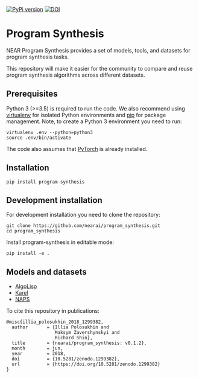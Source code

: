 [![PyPi version](https://pypip.in/v/program-synthesis/badge.png)](https://pypi.org/project/program-synthesis/) [![DOI](https://zenodo.org/badge/DOI/10.5281/zenodo.1299382.svg)](https://doi.org/10.5281/zenodo.1299382)
# Program Synthesis
NEAR Program Synthesis provides a set of models, tools, and datasets for program synthesis tasks.

This repository will make it easier for the community to compare and reuse program synthesis algorithms across different
datasets.

## Prerequisites
Python 3 (>=3.5) is required to run the code. We also recommend using
[virtualenv](https://virtualenv.pypa.io/en/stable/) for isolated Python environments and
[pip](https://pypi.org/project/pip/) for package management. Note, to create a Python 3 environment you need to run:

```
virtualenv .env --python=python3
source .env/bin/activate
```

The code also assumes that [PyTorch](https://pytorch.org/) is already installed.

## Installation
```
pip install program-synthesis
```

## Development installation

For development installation you need to clone the repository:
```
git clone https://github.com/nearai/program_synthesis.git
cd program_synthesis
```

Install program-synthesis in editable mode:
```
pip install -e .
```

## Models and datasets
- [AlgoLisp](program_synthesis/algolisp)
- [Karel](program_synthesis/karel)
- [NAPS](program_synthesis/naps)

To cite this repository in publications:

    @misc{illia_polosukhin_2018_1299382,
      author       = {Illia Polosukhin and
                      Maksym Zavershynskyi and
                      Richard Shin},
      title        = {nearai/program_synthesis: v0.1.2},
      month        = jun,
      year         = 2018,
      doi          = {10.5281/zenodo.1299382},
      url          = {https://doi.org/10.5281/zenodo.1299382}
    }
